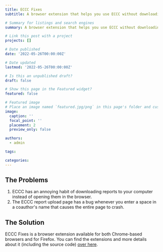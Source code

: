 ```yaml
---
title: ECCC Fixes
subtitle: A browser extension that helps you use ECCC without downloading reports to your computer (and without your uploads getting restarted).

# Summary for listings and search engines
summary: A browser extension that helps you use ECCC without downloading reports to your computer (and without your uploads getting restarted).

# Link this post with a project
projects: []

# Date published
date: '2022-05-26T00:00:00Z'

# Date updated
lastmod: '2022-05-26T00:00:00Z'

# Is this an unpublished draft?
draft: false

# Show this page in the Featured widget?
featured: false

# Featured image
# Place an image named `featured.jpg/png` in this page's folder and customize its options here.
image:
  caption: ''
  focal_point: ''
  placement: 2
  preview_only: false

authors:
  - admin

tags:

categories:
---
```


## The Problems

1. ECCC has an annoying habit of downloading reports to your computer instead of opening them in the browser.
2. The ECCC report upload page has a bug whenever you enter a space in a coauthor's name that causes the entire page to crash.

## The Solution

ECCC Fixes is a browser extension available for both Chrome-based browsers and for Firefox. You can find the extensions and more details about it (including the source code) [over here](https://github.com/suhailsherif/eccc-fixes).